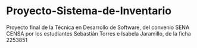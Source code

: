# Proyecto-Sistema-de-Inventario
Proyecto final de la Técnica en Desarrollo de Software, del convenio SENA CENSA por los estudiantes Sebastián Torres e Isabela Jaramillo, de la ficha 2253851
